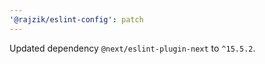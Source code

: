 ```yaml
---
'@rajzik/eslint-config': patch
---
```


Updated dependency `@next/eslint-plugin-next` to `^15.5.2`.
